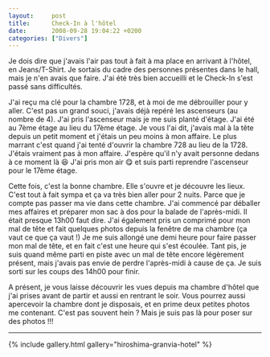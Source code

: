 ```yaml
---
layout:     post
title:      Check-In à l'hôtel
date:       2008-09-28 19:04:22 +0200
categories: ["Divers"]
---
```


Je dois dire que j'avais l'air pas tout à fait à ma place en arrivant à l'hôtel, en Jeans/T-Shirt. Je sortais du
cadre des personnes présentes dans le hall, mais je n'en avais que faire. J'ai été très bien accueilli et le
Check-In s'est passé sans difficultés.

<!--more-->

J'ai reçu ma clé pour la chambre 1728, et à moi de me débrouiller pour y aller. C'est pas un grand souci, j'avais
déjà repéré les ascenseurs (au nombre de 4). J'ai pris l'ascenseur mais je me suis planté d'étage. J'ai été au 7ème
étage au lieu du 17ème étage. Je vous l'ai dit, j'avais mal à la tête depuis un petit moment et j'étais un peu
moins à mon affaire. Le plus marrant c'est quand j'ai tenté d'ouvrir la chambre 728 au lieu de la 1728. J'étais
vraiment pas à mon affaire. J'espère qu'il n'y avait personne dedans à ce moment là :laughing: J'ai pris mon air 
:yum: et suis parti reprendre l'ascenseur pour le 17ème étage.

Cette fois, c'est la bonne chambre. Elle s'ouvre et je découvre les lieux. C'est tout à fait sympa et ça va très
bien aller pour 2 nuits. Parce que je compte pas passer ma vie dans cette chambre. J'ai commencé par déballer mes
affaires et préparer mon sac à dos pour la balade de l'après-midi. Il était presque 13h00 faut dire. J'ai également
pris un comprimé pour mon mal de tête et fait quelques photos depuis la fenêtre de ma chambre (ça vaut ce que ça
vaut !) Je me suis allongé une demi heure pour faire passer mon mal de tête, et en fait c'est une heure qui s'est
écoulée. Tant pis, je suis quand même parti en piste avec un mal de tête encore légèrement présent, mais j'avais
pas envie de perdre l'après-midi à cause de ça. Je suis sorti sur les coups des 14h00 pour finir.

A présent, je vous laisse découvrir les vues depuis ma chambre d'hôtel que j'ai prises avant de partir et aussi en
rentrant le soir. Vous pourrez aussi apercevoir la chambre dont je disposais, et en prime deux petites photos me
contenant. C'est pas souvent hein ? Mais je suis pas là pour poser sur des photos !!!

-----

{% include gallery.html gallery="hiroshima-granvia-hotel" %}

